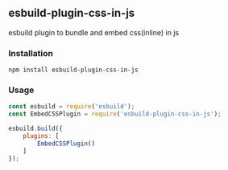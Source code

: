 ## esbuild-plugin-css-in-js

esbuild plugin to bundle and embed css(inline) in js

### Installation

```
npm install esbuild-plugin-css-in-js
```

### Usage

```js
const esbuild = require('esbuild');
const EmbedCSSPlugin = require('esbuild-plugin-css-in-js');

esbuild.build({
    plugins: [
        EmbedCSSPlugin()
    ]
});
```
